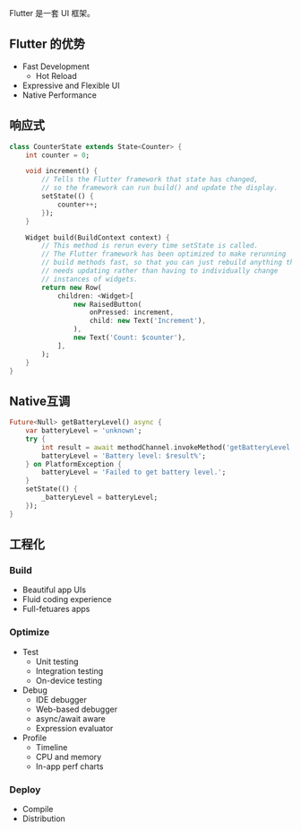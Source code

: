 Flutter 是一套 UI 框架。

Flutter 的优势
---
* Fast Development
    * Hot Reload
* Expressive and Flexible UI
* Native Performance

## 响应式
```dart
class CounterState extends State<Counter> {
    int counter = 0;

    void increment() {
        // Tells the Flutter framework that state has changed,
        // so the framework can run build() and update the display.
        setState(() {
            counter++;
        });
    }

    Widget build(BuildContext context) {
        // This method is rerun every time setState is called.
        // The Flutter framework has been optimized to make rerunning
        // build methods fast, so that you can just rebuild anything that
        // needs updating rather than having to individually change
        // instances of widgets.
        return new Row(
            children: <Widget>[
                new RaisedButton(
                    onPressed: increment,
                    child: new Text('Increment'),
                ),
                new Text('Count: $counter'),
            ],
        );
    }
}
```

## Native互调

```dart
Future<Null> getBatteryLevel() async {
    var batteryLevel = 'unknown';
    try {
        int result = await methodChannel.invokeMethod('getBatteryLevel');
        batteryLevel = 'Battery level: $result%';
    } on PlatformException {
        batteryLevel = 'Failed to get battery level.';
    }
    setState(() {
        _batteryLevel = batteryLevel;
    });
}
```

## 工程化

### Build
* Beautiful app UIs
* Fluid coding experience
* Full-fetuares apps

### Optimize
* Test
    * Unit testing
    * Integration testing
    * On-device testing
* Debug
    * IDE debugger
    * Web-based debugger
    * async/await aware
    * Expression evaluator
* Profile
    * Timeline
    * CPU and memory
    * In-app perf charts

### Deploy
* Compile
* Distribution
